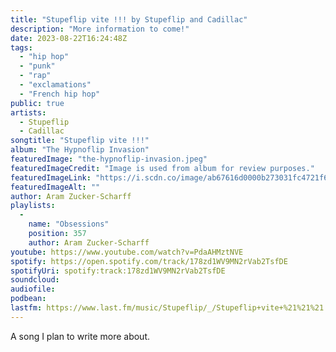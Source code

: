 ```yaml
---
title: "Stupeflip vite !!! by Stupeflip and Cadillac"
description: "More information to come!"
date: 2023-08-22T16:24:48Z
tags:
  - "hip hop"
  - "punk"
  - "rap"
  - "exclamations"
  - "French hip hop"
public: true
artists:
  - Stupeflip
  - Cadillac
songtitle: "Stupeflip vite !!!"
album: "The Hypnoflip Invasion"
featuredImage: "the-hypnoflip-invasion.jpeg"
featuredImageCredit: "Image is used from album for review purposes."
featuredImageLink: "https://i.scdn.co/image/ab67616d0000b273031fc4721f64d6053f9b28b9"
featuredImageAlt: ""
author: Aram Zucker-Scharff
playlists:
  -
    name: "Obsessions"
    position: 357
    author: Aram Zucker-Scharff
youtube: https://www.youtube.com/watch?v=PdaAHMztNVE
spotify: https://open.spotify.com/track/178zd1WV9MN2rVab2TsfDE
spotifyUri: spotify:track:178zd1WV9MN2rVab2TsfDE
soundcloud:
audiofile:
podbean:
lastfm: https://www.last.fm/music/Stupeflip/_/Stupeflip+vite+%21%21%21
---
```


A song I plan to write more about.
		